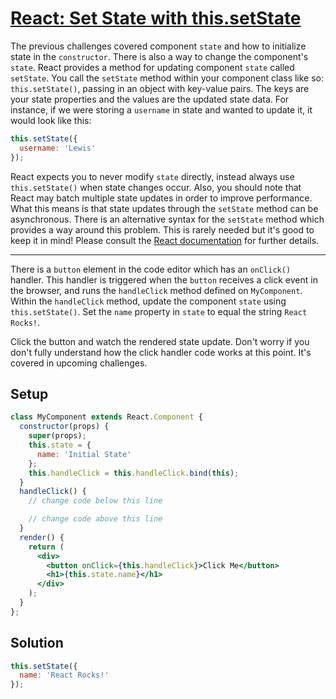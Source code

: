 # [React: Set State with this.setState](https://learn.freecodecamp.org/front-end-libraries/react/set-state-with-this-setstate)

The previous challenges covered component `state` and how to initialize state in the `constructor`. There is also a way to change the component's `state`. React provides a method for updating component `state` called `setState`. You call the `setState` method within your component class like so: `this.setState()`, passing in an object with key-value pairs. The keys are your state properties and the values are the updated state data. For instance, if we were storing a `username` in state and wanted to update it, it would look like this:

```jsx
this.setState({
  username: 'Lewis'
});
```

React expects you to never modify `state` directly, instead always use `this.setState()` when state changes occur. Also, you should note that React may batch multiple state updates in order to improve performance. What this means is that state updates through the `setState` method can be asynchronous. There is an alternative syntax for the `setState` method which provides a way around this problem. This is rarely needed but it's good to keep it in mind! Please consult the [React documentation](https://facebook.github.io/react/docs/state-and-lifecycle.html) for further details.

---

There is a `button` element in the code editor which has an `onClick()` handler. This handler is triggered when the `button` receives a click event in the browser, and runs the `handleClick` method defined on `MyComponent`. Within the `handleClick` method, update the component `state` using `this.setState()`. Set the `name` property in `state` to equal the string `React Rocks!`.

Click the button and watch the rendered state update. Don't worry if you don't fully understand how the click handler code works at this point. It's covered in upcoming challenges.

## Setup
```jsx
class MyComponent extends React.Component {
  constructor(props) {
    super(props);
    this.state = {
      name: 'Initial State'
    };
    this.handleClick = this.handleClick.bind(this);
  }
  handleClick() {
    // change code below this line

    // change code above this line
  }
  render() {
    return (
      <div>
        <button onClick={this.handleClick}>Click Me</button>
        <h1>{this.state.name}</h1>
      </div>
    );
  }
};
```

## Solution
```jsx
this.setState({
  name: 'React Rocks!'
});
```